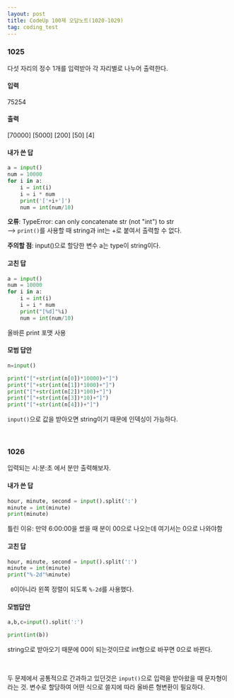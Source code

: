 ```yaml
---
layout: post
title: CodeUp 100제 오답노트(1020-1029)
tag: coding_test
---
```

### 1025
다섯 자리의 정수 1개를 입력받아 각 자리별로 나누어 출력한다.

#### 입력
75254
#### 출력
[70000]
[5000]
[200]
[50]
[4]



#### 내가 쓴 답
```python
a = input()
num = 10000
for i in a:
    i = int(i)
    i = i * num
    print('['+i+']') 
    num = int(num/10)
```
**오류**: TypeError: can only concatenate str (not "int") to str<br>
      -->  `print()`를 사용할 때 string과 int는 +로 붙여서 출력할 수 없다.

**주의할 점**: input()으로 할당한 변수 a는 type이 string이다. 

#### 고친 답
```python
a = input()
num = 10000
for i in a:
    i = int(i)
    i = i * num
    print("[%d]"%i)
    num = int(num/10)
```
올바른 print 포맷 사용

#### 모범 답안
```python
n=input()

print("["+str(int(n[0])*10000)+"]")
print("["+str(int(n[1])*1000)+"]")
print("["+str(int(n[2])*100)+"]")
print("["+str(int(n[3])*10)+"]")
print("["+str(int(n[4]))+"]")
```
`input()`으로 값을 받아오면 string이기 때문에 인덱싱이 가능하다.


<br>

### 1026
입력되는 시:분:초 에서 분만 출력해보자.

#### 내가 쓴 답
```python
hour, minute, second = input().split(':')
minute = int(minute)
print(minute)
```
틀린 이유: 만약 6:00:00을 썼을 때 분이 00으로 나오는데 여기서는 0으로 나와야함

#### 고친 답
```python
hour, minute, second = input().split(':')
minute = int(minute)
print("%-2d"%minute)
```
` 0`이아니라 왼쪽 정렬이 되도록 `%-2d`를 사용했다.

#### 모범답안
```python
a,b,c=input().split(':')

print(int(b))
```
string으로 받아오기 때문에 00이 되는것이므로 int형으로 바꾸면 0으로 바뀐다.

<br>

두 문제에서 공통적으로 간과하고 있던것은 `input()`으로 입력을 받아왔을 때 문자형이라는 것.
변수로 할당하여 어떤 식으로 쓸지에 따라 올바른 형변환이 필요하다.

